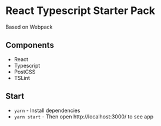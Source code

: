 # React Typescript Starter Pack

Based on Webpack

## Components

* React
* Typescript
* PostCSS
* TSLint

## Start

* `yarn` - Install dependencies
* `yarn start` - Then open http://localhost:3000/ to see app
